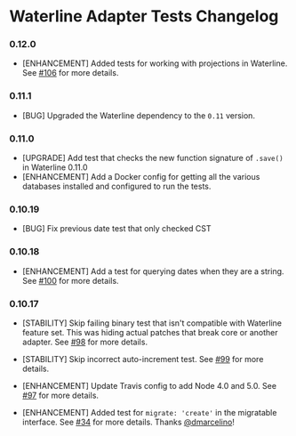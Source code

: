 # Waterline Adapter Tests Changelog

### 0.12.0

* [ENHANCEMENT] Added tests for working with projections in Waterline. See [#106](https://github.com/balderdashy/waterline-adapter-tests/pull/106) for more details.

### 0.11.1

* [BUG] Upgraded the Waterline dependency to the `0.11` version.

### 0.11.0

* [UPGRADE] Add test that checks the new function signature of `.save()` in Waterline 0.11.0
* [ENHANCEMENT] Add a Docker config for getting all the various databases installed and configured to run the tests.

### 0.10.19

* [BUG] Fix previous date test that only checked CST

### 0.10.18

* [ENHANCEMENT] Add a test for querying dates when they are a string. See [#100](https://github.com/balderdashy/waterline-adapter-tests/pull/100) for more details.

### 0.10.17

* [STABILITY] Skip failing binary test that isn't compatible with Waterline feature set. This was hiding actual patches that break core or another adapter. See [#98](https://github.com/balderdashy/waterline-adapter-tests/pull/98) for more details.

* [STABILITY] Skip incorrect auto-increment test. See [#99](https://github.com/balderdashy/waterline-adapter-tests/pull/99) for more details.

* [ENHANCEMENT] Update Travis config to add Node 4.0 and 5.0. See [#97](https://github.com/balderdashy/waterline-adapter-tests/pull/97) for more details.

* [ENHANCEMENT] Added test for `migrate: 'create'` in the migratable interface. See [#34](https://github.com/balderdashy/waterline-adapter-tests/pull/34) for more details. Thanks [@dmarcelino](https://github.com/dmarcelino)!
